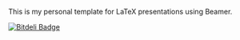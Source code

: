 This is my personal template for LaTeX presentations using Beamer.


[![Bitdeli Badge](https://d2weczhvl823v0.cloudfront.net/kevinjalbert/latex-presentation-template/trend.png)](https://bitdeli.com/free "Bitdeli Badge")

